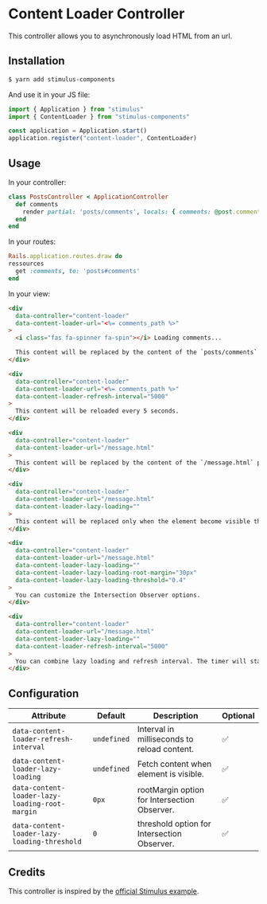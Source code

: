 # Content Loader Controller

This controller allows you to asynchronously load HTML from an url.

## Installation

```bash
$ yarn add stimulus-components
```

And use it in your JS file:
```js
import { Application } from "stimulus"
import { ContentLoader } from "stimulus-components"

const application = Application.start()
application.register("content-loader", ContentLoader)
```

## Usage

In your controller:
```ruby
class PostsController < ApplicationController
  def comments
    render partial: 'posts/comments', locals: { comments: @post.comments }
  end
end
```

In your routes:
```ruby
Rails.application.routes.draw do
ressources
  get :comments, to: 'posts#comments'
end
```

In your view:
```html
<div
  data-controller="content-loader"
  data-content-loader-url="<%= comments_path %>"
>
  <i class="fas fa-spinner fa-spin"></i> Loading comments...

  This content will be replaced by the content of the `posts/comments` partial generated by Rails.
</div>

<div
  data-controller="content-loader"
  data-content-loader-url="<%= comments_path %>"
  data-content-loader-refresh-interval="5000"
>
  This content will be reloaded every 5 seconds.
</div>

<div
  data-controller="content-loader"
  data-content-loader-url="/message.html"
>
  This content will be replaced by the content of the `/message.html` page in your public folder.
</div>

<div
  data-controller="content-loader"
  data-content-loader-url="/message.html"
  data-content-loader-lazy-loading=""
>
  This content will be replaced only when the element become visible thanks to Intersection Observers.
</div>

<div
  data-controller="content-loader"
  data-content-loader-url="/message.html"
  data-content-loader-lazy-loading=""
  data-content-loader-lazy-loading-root-margin="30px"
  data-content-loader-lazy-loading-threshold="0.4"
>
  You can customize the Intersection Observer options.
</div>

<div
  data-controller="content-loader"
  data-content-loader-url="/message.html"
  data-content-loader-lazy-loading=""
  data-content-loader-refresh-interval="5000"
>
  You can combine lazy loading and refresh interval. The timer will start only after the first fetch.
</div>
```

## Configuration

| Attribute | Default | Description | Optional |
| --------- | ------- | ----------- | -------- |
| `data-content-loader-refresh-interval` | `undefined` | Interval in milliseconds to reload content. | ✅ |
| `data-content-loader-lazy-loading` | `undefined` | Fetch content when element is visible. | ✅ |
| `data-content-loader-lazy-loading-root-margin` | `0px` | rootMargin option for Intersection Observer. | ✅ |
| `data-content-loader-lazy-loading-threshold` | `0` | threshold option for Intersection Observer. | ✅ |

## Credits

This controller is inspired by the [official Stimulus example](https://stimulusjs.org/handbook/working-with-external-resources).
